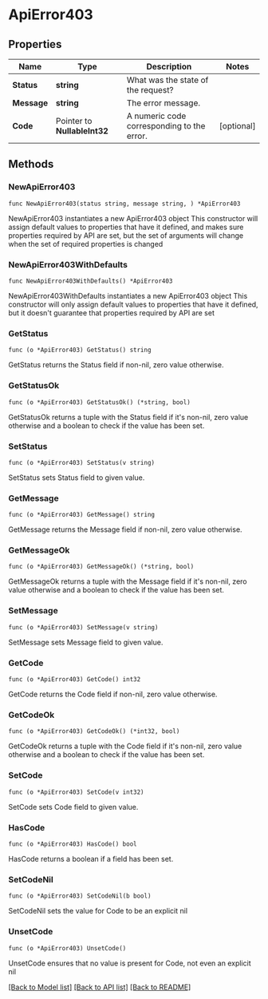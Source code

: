 # ApiError403

## Properties

Name | Type | Description | Notes
------------ | ------------- | ------------- | -------------
**Status** | **string** | What was the state of the request? | 
**Message** | **string** | The error message. | 
**Code** | Pointer to **NullableInt32** | A numeric code corresponding to the error. | [optional] 

## Methods

### NewApiError403

`func NewApiError403(status string, message string, ) *ApiError403`

NewApiError403 instantiates a new ApiError403 object
This constructor will assign default values to properties that have it defined,
and makes sure properties required by API are set, but the set of arguments
will change when the set of required properties is changed

### NewApiError403WithDefaults

`func NewApiError403WithDefaults() *ApiError403`

NewApiError403WithDefaults instantiates a new ApiError403 object
This constructor will only assign default values to properties that have it defined,
but it doesn't guarantee that properties required by API are set

### GetStatus

`func (o *ApiError403) GetStatus() string`

GetStatus returns the Status field if non-nil, zero value otherwise.

### GetStatusOk

`func (o *ApiError403) GetStatusOk() (*string, bool)`

GetStatusOk returns a tuple with the Status field if it's non-nil, zero value otherwise
and a boolean to check if the value has been set.

### SetStatus

`func (o *ApiError403) SetStatus(v string)`

SetStatus sets Status field to given value.


### GetMessage

`func (o *ApiError403) GetMessage() string`

GetMessage returns the Message field if non-nil, zero value otherwise.

### GetMessageOk

`func (o *ApiError403) GetMessageOk() (*string, bool)`

GetMessageOk returns a tuple with the Message field if it's non-nil, zero value otherwise
and a boolean to check if the value has been set.

### SetMessage

`func (o *ApiError403) SetMessage(v string)`

SetMessage sets Message field to given value.


### GetCode

`func (o *ApiError403) GetCode() int32`

GetCode returns the Code field if non-nil, zero value otherwise.

### GetCodeOk

`func (o *ApiError403) GetCodeOk() (*int32, bool)`

GetCodeOk returns a tuple with the Code field if it's non-nil, zero value otherwise
and a boolean to check if the value has been set.

### SetCode

`func (o *ApiError403) SetCode(v int32)`

SetCode sets Code field to given value.

### HasCode

`func (o *ApiError403) HasCode() bool`

HasCode returns a boolean if a field has been set.

### SetCodeNil

`func (o *ApiError403) SetCodeNil(b bool)`

 SetCodeNil sets the value for Code to be an explicit nil

### UnsetCode
`func (o *ApiError403) UnsetCode()`

UnsetCode ensures that no value is present for Code, not even an explicit nil

[[Back to Model list]](../README.md#documentation-for-models) [[Back to API list]](../README.md#documentation-for-api-endpoints) [[Back to README]](../README.md)


